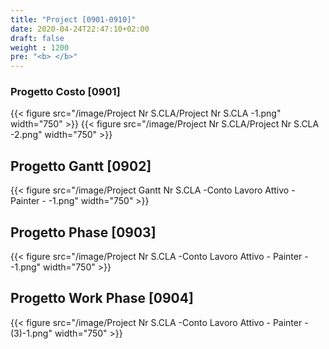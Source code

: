 ```yaml
---
title: "Project [0901-0910]"
date: 2020-04-24T22:47:10+02:00
draft: false
weight : 1200
pre: "<b> </b>"
---
```


### Progetto Costo [0901]
{{< figure src="/image/Project Nr S.CLA/Project Nr S.CLA -1.png"  width="750"  >}}
{{< figure src="/image/Project Nr S.CLA/Project Nr S.CLA -2.png"  width="750"  >}}

## Progetto Gantt [0902]
{{< figure src="/image/Project Gantt Nr S.CLA -Conto Lavoro Attivo - Painter - -1.png"  width="750"  >}}

## Progetto Phase [0903]
{{< figure src="/image/Project Nr S.CLA -Conto Lavoro Attivo - Painter - -1.png"  width="750"  >}}

## Progetto Work Phase [0904]
{{< figure src="/image/Project Nr S.CLA -Conto Lavoro Attivo - Painter - (3)-1.png"  width="750"  >}}
